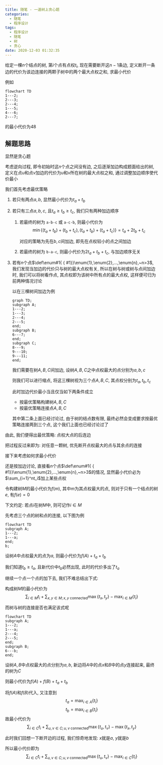 ```yaml
---
title: 随笔 - 一道树上贪心题
categories:
  - 随笔
  - 程序设计
tags:
  - 程序设计
  - 随笔
  - 树
  - 贪心
date: 2020-12-03 01:32:35
---
```


给定一棵$n$个结点的树, 第$i$个点有点权$t_i$, 现在需要断开这$n-1$条边, 定义断开一条边的代价为该边连接的两颗子树中的两个最大点权之和, 求最小代价

<!-- more -->

例如

```mermaid
flowchart TD
1---2;
2---3;
2---4;
1---5;
4---6;
2---7;
```

的最小代价为$48$

## 解题思路

显然是贪心题

考虑逆向过程, 即令初始时这$n$个点之间没有边, 之后逐渐加边构成题面给出的树, 定义在点$u$和点$v$加边的代价为$u$和$v$所在树的最大点权之和, 通过调整加边顺序使代价最小

我们首先考虑最优策略

1. 若只有两点$a,b$, 显然最小代价为$t_a+t_b$
1. 若只有三点$a,b,c$, 且$t_a\geqslant t_b\geqslant t_c$, 我们只有两种加边顺序

   1. 若最终的树为 `a-b-c` 或 `a-c-b`, 则最小代价为
      $$\min\{(t_a+t_b)+(t_b+t_c),(t_a+t_b)+(t_a+t_c)\}=t_a+2t_b+t_c$$

      对应的策略为先在$b,c$间加边, 即先在点权较小的点之间加边

   1. 若最终的树为 `b-a-c`, 则最小代价为$2t_a+t_b+t_c$, 与加边顺序无关

1. 若有$n$个点$\def\enum#1{ { #1}}\enum{1},\enum{2},...,\enum{n},~n>3$, 我们发现当加边的代价只与树的最大点权有关, 所以在树与树或树与点间加边时, 我们可以将树看作点, 其点权即为该树中所有点的最大点权, 这样便可归为前两种情况讨论

   以在三棵树间加边为例

   ```mermaid
   graph TD;
   subgraph A;
   1---2;
   1---3;
   2---4;
   2---5;
   end;
   subgraph B;
   6---7;
   end;
   subgraph C;
   8---9;
   9---10;
   9---11;
   end;
   ```

   我们需要在树$A,B,C$间加边, 设树$A,B,C$之中点权最大的点分别为$a,b,c$

   则我们可以进行缩点, 将这三棵树视为三个点$A,B,C$, 其点权分别为$t_a,t_b,t_c$

   此时加边代价最小当且仅当如下两条件成立

   - 按最优策略构建树$A,B,C$
   - 按最优策略连接点$A,B,C$

   其中第二条上面已经讨论过, 由于树的结点数有限, 最终必然会变成要求按最优策略连接两到三个点, 这个我们上面也已经讨论过了

由此, 我们便得出最优策略: 点权大点的后连边

把过程反过来即为: 对任意一颗树, 优先断开点权最大的点与其余点的连接

接下来考虑如何求最小代价

还是按加边讨论, 直接看$n$个点$\def\enum#1{ { #1}}\enum{1},\enum{2},...,\enum{n},~n>3$的情况, 显然最小代价必为$\sum_{i=1}^nt_i$加上某些点权

令构建树$M$的最小代价为$f(m)$, 其中$m$为其点权最大的点, 则对于只有一个结点的树$e$, 有$f(e)=0$

下文约定: 若点$i$在树$M$中, 则可记作$i\in M$

先考虑三个点的树和点的连接, 以下图为例

```mermaid
flowchart TD
subgraph A;
1---2;
1---a;
end;
b;
```

设树$A$中点权最大的点为$a$, 则最小代价为$f(A)+t_a+t_b$

我们知道$t_b\geqslant t_a$, 且新代价中$t_b$必然出现, 此时的代价多出了$t_a$

继续一个点一个点的加下去, 我们不难总结出下式:

构成树$M$的最小代价为
$$\sum_{i\in M}t_i+\sum_{x,y\in M;x,y~\text{connected}}\max\{t_x,t_y\}-\max_{i\in M}\{t_i\}$$

而树与树的连接是否也满足该式呢

```mermaid
flowchart TD
subgraph A;
1---2;
1---a;
2---4;
2---5;
end;
subgraph B;
6---b;
end;
```

设树$A,B$中点权最大的点分别为$a,b$, 新边将$A$中的点$x$和$B$中的点$y$连接起来, 最终的树为$C$

则最小代价为$f(A)+f(B)+t_a+t_b$

将$f(A)$和$f(B)$代入, 又注意到
$$t_a=\max_{i\in A}\{t_i\}$$
$$t_b=\max_{i\in B}\{t_i\}$$
故最小代价为
$$\sum_{i\in C}t_i+\sum_{u,v\in C;u,v~\text{connected}}\max\{t_u,t_v\}-\max\{t_x,t_y\}$$

此时我们回想一下断开边的过程, 我们惊奇地发现: $x$就是$a$, $y$就是$b$

所以最小代价即为
$$\sum_{i\in C}t_i+\sum_{u,v\in C;u,v~\text{connected}}\max\{t_u,t_v\}-\max_{i\in C}\{t_i\}$$
